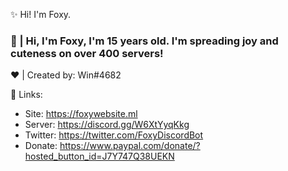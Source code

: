 ✨ Hi! I'm Foxy.

<h3>🦊 | Hi, I'm Foxy, I'm 15 years old. I'm spreading joy and cuteness on over 400 servers!</h3>

❤ | Created by: Win#4682

🔗 Links:

- Site: https://foxywebsite.ml
- Server: https://discord.gg/W6XtYyqKkg
- Twitter: https://twitter.com/FoxyDiscordBot
- Donate: https://www.paypal.com/donate/?hosted_button_id=J7Y747Q38UEKN
